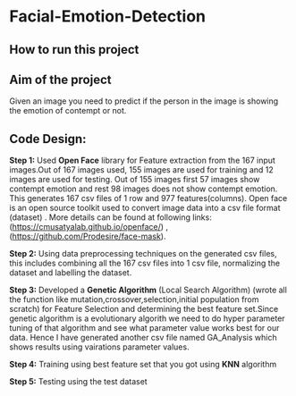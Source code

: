 # Facial-Emotion-Detection

## How to run this project

## Aim of the project
Given an image you need to predict if the person in the image is showing the emotion of contempt or not.

## Code Design:
**Step 1:** Used **Open Face** library for Feature extraction from the 167 input images.Out of 167 images used, 155 images are used for training and 12 images are used for testing. Out of 155 images first 57 images show contempt emotion and rest 98 images does not show contempt emotion. This generates 167 csv files of 1 row and 977 features(columns). Open face is an open source toolkit used to convert image data into a csv file format (dataset) . More details can be found at following links:  (https://cmusatyalab.github.io/openface/) , (https://github.com/Prodesire/face-mask).

**Step 2:** Using data preprocessing techniques on the generated csv files, this includes combining all the 167 csv files into 1 csv file, normalizing the dataset and labelling the dataset.

**Step 3:** Developed a **Genetic Algorithm** (Local Search Algorithm) (wrote all the function like mutation,crossover,selection,initial population from scratch) for Feature Selection and determining the best feature set.Since genetic algorithm is a evolutionary algorith we need to do hyper parameter tuning of that algorithm and see what parameter value works best for our data. Hence I have generated another csv file named GA_Analysis which shows results using vairations parameter values.

**Step 4:** Training using best feature set that you got using **KNN** algorithm

**Step 5:** Testing using the test dataset
